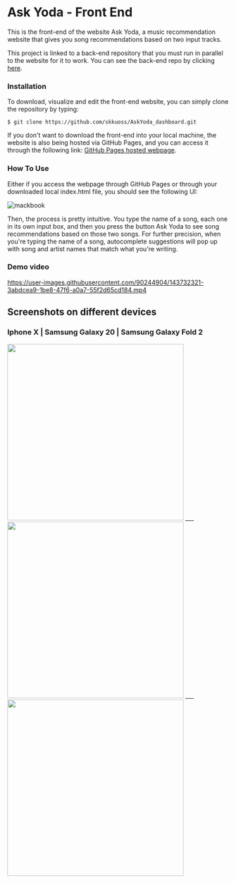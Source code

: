# Ask Yoda - Front End  
This is the front-end of the website Ask Yoda, a music recommendation website that gives you song recommendations based on two input tracks.

This project is linked to a back-end repository that you must run in parallel to the website for it to work. You can see the back-end repo by clicking <a href="https://github.com/skkuoss/AskYoda">here</a>.

### Installation
To download, visualize and edit the front-end website, you can simply clone the repository by typing:

    $ git clone https://github.com/skkuoss/AskYoda_dashboard.git

If you don't want to download the front-end into your local machine, the website is also being hosted via GitHub Pages, and you can access it through the following link: <a href="https://skkuoss.github.io/AskYoda_dashboard/">GitHub Pages hosted webpage</a>.

### How To Use
Either if you access the webpage through GitHub Pages or through your downloaded local index.html file, you should see the following UI:  

![mackbook](https://user-images.githubusercontent.com/90244904/143763529-55548eea-feaf-4dc5-9d28-c432b156d91f.png)

Then, the process is pretty intuitive. You type the name of a song, each one in its own input box, and then you press the button Ask Yoda to see song recommendations based on those two songs. For further precision, when you're typing the name of a song, autocomplete suggestions will pop up with song and artist names that match what you're writing.


### Demo video  

https://user-images.githubusercontent.com/90244904/143732321-3abdcea9-1be8-47f6-a0a7-55f2d65cd184.mp4

## Screenshots on different devices
### Iphone X | Samsung Galaxy 20 | Samsung Galaxy Fold 2
 
<div>
    <img src="https://user-images.githubusercontent.com/90244904/143732680-2b80fa22-da4c-47e9-828b-496816850236.png" height="400" /> ___
    <img src="https://user-images.githubusercontent.com/90244904/143733088-b3dba2af-0ccb-4016-84e7-c91676116dfc.png" height="400"  /> ___    
    <img src="https://user-images.githubusercontent.com/90244904/143733138-5ced0956-53a1-44f6-80ec-1db45900b3b1.png" height="400" />  
</div>
